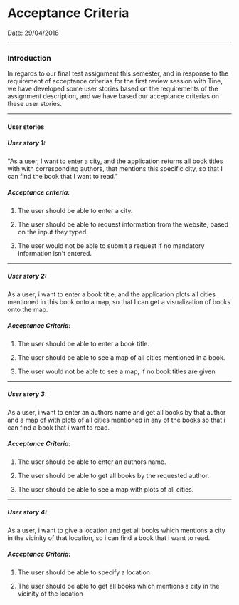 # Acceptance Criteria

Date: 29/04/2018

___

### Introduction
In regards  to our final test assignment this semester, and in response to the requirement of acceptance criterias for the first review   session with Tine, we have developed some user stories based on the requirements of the assignment description, and we have based our acceptance criterias on these user stories.
___

#### User stories

#####  User story 1:
"As a user, I want to enter a city, and the application returns all book titles with with corresponding authors, that mentions this specific city, so that I can find the book that I want to read."

##### Acceptance criteria:
1) The user should be able to enter a city.

2) The user should be able to request information from the website, based on the input they typed.

3) The user would not be able to submit a request if no mandatory information isn't entered.

___

##### User story 2:
As a user, i want to enter a book title, and the application plots all cities mentioned in this book onto a map, so that I can get a visualization of books onto the map.

##### Acceptance Criteria:
1) The user should be able to enter a book title.

2) The user should be able to see a map of all cities mentioned in a book.

3) The user would not be able to see a map, if no book titles are given

___
##### User story 3:
As a user, i want to enter an authors name and get all books by that author and a map of with plots of all cities mentioned in any of the books so that i can find a book that i want to read.

##### Acceptance Criteria:

1) The user should be able to enter an authors name.

2) The user should be able to get all books by the requested author.

3) The user should be able to see a map with plots of all cities.

___

##### User story 4:

As a user, i want to give a location and get all books which mentions a city in the vicinity of that location, so i can find a book that i want to read.

##### Acceptance Criteria:

1) The user should be able to specify a location

2) The user should be able to get all books which mentions a city in the vicinity of the location



